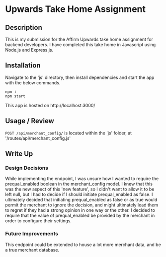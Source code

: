 # Upwards Take Home Assignment

## Description
This is my submission for the Affirm Upwards take home assignment for backend developers. I have completed this take home in Javascript using Node.js and Express.js.

## Installation
Navigate to the 'js' directory, then install dependencies and start the app with the below commands. 
``` 
npm i
npm start
```

This app is hosted on http://localhost:3000/

## Usage / Review
`POST /api/merchant_config/` is located within the 'js' folder, at '/routes/api/merchant_config.js'

## Write Up 

### Design Decisions 
While implementing the endpoint, I was unsure how I wanted to require the prequal_enabled boolean in the merchant_config model. I knew that this was the new aspect of this 'new feature', so I didn't want to allow it to be left null, but I had to decide if I should initiate prequal_enabled as false. I ultimately decided that initiating prequal_enabled as false or as true would permit the merchant to ignore the decision, and might ultimately lead them to regret if they had a strong opinion in one way or the other. I decided to require that the value of prequal_enabled be provided by the merchant in order to configure their settings.

### Future Improvements
This endpoint could be extended to house a lot more merchant data, and be a true merchant database. 

